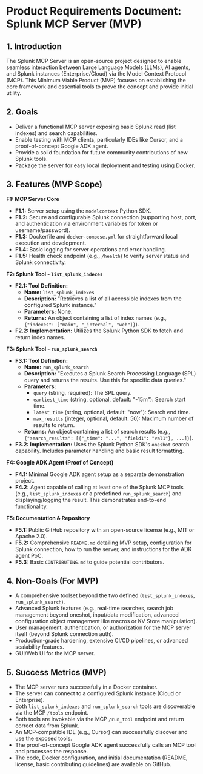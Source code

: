 # Product Requirements Document: Splunk MCP Server (MVP)

## 1. Introduction
The Splunk MCP Server is an open-source project designed to enable seamless interaction between Large Language Models (LLMs), AI agents, and Splunk instances (Enterprise/Cloud) via the Model Context Protocol (MCP). This Minimum Viable Product (MVP) focuses on establishing the core framework and essential tools to prove the concept and provide initial utility.

## 2. Goals
* Deliver a functional MCP server exposing basic Splunk read (list indexes) and search capabilities.
* Enable testing with MCP clients, particularly IDEs like Cursor, and a proof-of-concept Google ADK agent.
* Provide a solid foundation for future community contributions of new Splunk tools.
* Package the server for easy local deployment and testing using Docker.

## 3. Features (MVP Scope)

**F1: MCP Server Core**
* **F1.1:** Server setup using the `modelcontext` Python SDK.
* **F1.2:** Secure and configurable Splunk connection (supporting host, port, and authentication via environment variables for token or username/password).
* **F1.3:** Dockerfile and `docker-compose.yml` for straightforward local execution and development.
* **F1.4:** Basic logging for server operations and error handling.
* **F1.5:** Health check endpoint (e.g., `/health`) to verify server status and Splunk connectivity.

**F2: Splunk Tool - `list_splunk_indexes`**
* **F2.1: Tool Definition:**
    * **Name:** `list_splunk_indexes`
    * **Description:** "Retrieves a list of all accessible indexes from the configured Splunk instance."
    * **Parameters:** None.
    * **Returns:** An object containing a list of index names (e.g., `{"indexes": ["main", "_internal", "web"]}`).
* **F2.2: Implementation:** Utilizes the Splunk Python SDK to fetch and return index names.

**F3: Splunk Tool - `run_splunk_search`**
* **F3.1: Tool Definition:**
    * **Name:** `run_splunk_search`
    * **Description:** "Executes a Splunk Search Processing Language (SPL) query and returns the results. Use this for specific data queries."
    * **Parameters:**
        * `query` (string, required): The SPL query.
        * `earliest_time` (string, optional, default: "-15m"): Search start time.
        * `latest_time` (string, optional, default: "now"): Search end time.
        * `max_results` (integer, optional, default: 50): Maximum number of results to return.
    * **Returns:** An object containing a list of search results (e.g., `{"search_results": [{"_time": "...", "field1": "val1"}, ...]}`).
* **F3.2: Implementation:** Uses the Splunk Python SDK's `oneshot` search capability. Includes parameter handling and basic result formatting.

**F4: Google ADK Agent (Proof of Concept)**
* **F4.1:** Minimal Google ADK agent setup as a separate demonstration project.
* **F4.2:** Agent capable of calling at least one of the Splunk MCP tools (e.g., `list_splunk_indexes` or a predefined `run_splunk_search`) and displaying/logging the result. This demonstrates end-to-end functionality.

**F5: Documentation & Repository**
* **F5.1:** Public GitHub repository with an open-source license (e.g., MIT or Apache 2.0).
* **F5.2:** Comprehensive `README.md` detailing MVP setup, configuration for Splunk connection, how to run the server, and instructions for the ADK agent PoC.
* **F5.3:** Basic `CONTRIBUTING.md` to guide potential contributors.

## 4. Non-Goals (For MVP)
* A comprehensive toolset beyond the two defined (`list_splunk_indexes`, `run_splunk_search`).
* Advanced Splunk features (e.g., real-time searches, search job management beyond oneshot, input/data modification, advanced configuration object management like macros or KV Store manipulation).
* User management, authentication, or authorization for the MCP server itself (beyond Splunk connection auth).
* Production-grade hardening, extensive CI/CD pipelines, or advanced scalability features.
* GUI/Web UI for the MCP server.

## 5. Success Metrics (MVP)
* The MCP server runs successfully in a Docker container.
* The server can connect to a configured Splunk instance (Cloud or Enterprise).
* Both `list_splunk_indexes` and `run_splunk_search` tools are discoverable via the MCP `/tools` endpoint.
* Both tools are invokable via the MCP `/run_tool` endpoint and return correct data from Splunk.
* An MCP-compatible IDE (e.g., Cursor) can successfully discover and use the exposed tools.
* The proof-of-concept Google ADK agent successfully calls an MCP tool and processes the response.
* The code, Docker configuration, and initial documentation (README, license, basic contributing guidelines) are available on GitHub.